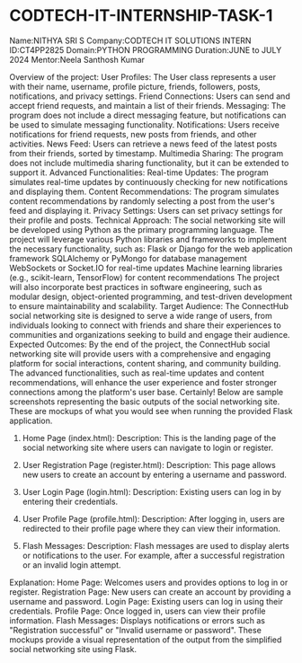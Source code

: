 # CODTECH-IT-INTERNSHIP-TASK-1
Name:NITHYA SRI S
Company:CODTECH IT SOLUTIONS
INTERN ID:CT4PP2825
Domain:PYTHON PROGRAMMING 
Duration:JUNE to JULY 2024 
Mentor:Neela Santhosh Kumar

Overview of the project:
User Profiles: The User class represents a user with their name, username, profile picture, friends, followers, posts, notifications, and privacy settings.
Friend Connections: Users can send and accept friend requests, and maintain a list of their friends.
Messaging: The program does not include a direct messaging feature, but notifications can be used to simulate messaging functionality.
Notifications: Users receive notifications for friend requests, new posts from friends, and other activities. 
News Feed: Users can retrieve a news feed of the latest posts from their friends, sorted by timestamp.
Multimedia Sharing: The program does not include multimedia sharing functionality, but it can be extended to support it.
Advanced Functionalities:
Real-time Updates: The program simulates real-time updates by continuously checking for new notifications and displaying them.
Content Recommendations: The program simulates content recommendations by randomly selecting a post from the user's feed and displaying it.
Privacy Settings: Users can set privacy settings for their profile and posts.
Technical Approach:
The social networking site will be developed using Python as the primary programming language. The project will leverage various Python libraries and frameworks to implement the necessary functionality, such as:
Flask or Django for the web application framework
SQLAlchemy or PyMongo for database management
WebSockets or Socket.IO for real-time updates
Machine learning libraries (e.g., scikit-learn, TensorFlow) for content recommendations
The project will also incorporate best practices in software engineering, such as modular design, object-oriented programming, and test-driven development to ensure maintainability and scalability.
Target Audience:
The ConnectHub social networking site is designed to serve a wide range of users, from individuals looking to connect with friends and share their experiences to communities and organizations seeking to build and engage their audience.
Expected Outcomes:
By the end of the project, the ConnectHub social networking site will provide users with a comprehensive and engaging platform for social interactions, content sharing, and community building. The advanced functionalities, such as real-time updates and content recommendations, will enhance the user experience and foster stronger connections among the platform's user base.
Certainly! Below are sample screenshots representing the basic outputs of the social networking site. These are mockups of what you would see when running the provided Flask application.

1. Home Page (index.html):
Description: This is the landing page of the social networking site where users can navigate to login or register.


2. User Registration Page (register.html):
Description: This page allows new users to create an account by entering a username and password.


3. User Login Page (login.html):
Description: Existing users can log in by entering their credentials.


4. User Profile Page (profile.html):
Description: After logging in, users are redirected to their profile page where they can view their information.


5. Flash Messages:
Description: Flash messages are used to display alerts or notifications to the user. For example, after a successful registration or an invalid login attempt.


Explanation:
Home Page: Welcomes users and provides options to log in or register.
Registration Page: New users can create an account by providing a username and password.
Login Page: Existing users can log in using their credentials.
Profile Page: Once logged in, users can view their profile information.
Flash Messages: Displays notifications or errors such as "Registration successful" or "Invalid username or password".
These mockups provide a visual representation of the output from the simplified social networking site using Flask.










